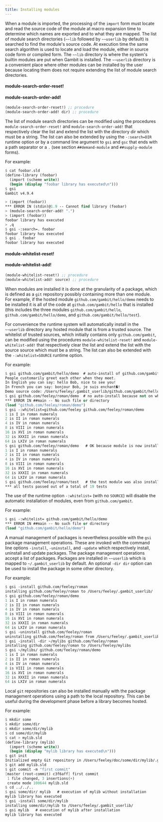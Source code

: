 ```yaml
---
title: Installing modules
---
```


When a module is imported, the processing of the `import` form must locate and
read the source code of the module at macro expansion time to determine which
names are exported and to what they are mapped. The list of module search
directories (`~~lib` followed by `~~userlib` by default) is searched to find the
module's source code. At execution time the same search algorithm is used to
locate and load the module, either in source code form or compiled form. The
`~~lib` directory is where the system's builtin modules are put when Gambit is
installed. The `~~userlib` directory is a convenient place where other modules
can be installed by the user because locating them does not require extending
the list of module search directories.

#### module-search-order-reset!
#### module-search-order-add!

```scheme
(module-search-order-reset!) ;; procedure
(module-search-order-add! dir) ;; procedure
```

The list of module search directories can be modified using the procedures
`module-search-order-reset!` and `module-search-order-add!` that respectively
clear the list and extend the list with the directory dir which must be a
string. The list can also be extended by using the `-:search=DIR` runtime option
or by a command line argument to `gsi` and `gsc` that ends with a path separator
or a `.` (see section `##demand-module` and `##supply-module` forms).

For example:

```scheme
$ cat foobar.sld
(define-library (foobar)
  (import (scheme write))
  (begin (display "foobar library has executed\n")))
$ gsi
Gambit v4.9.4

> (import (foobar))
*** ERROR IN (stdin)@1.9 -- Cannot find library (foobar)
> (module-search-order-add! ".")
> (import (foobar))
foobar library has executed
> ,q
$ gsi -:search=. foobar
foobar library has executed
$ gsi . foobar
foobar library has executed
```

#### module-whitelist-reset!
#### module-whitelist-add!

```scheme
(module-whitelist-reset!) ;; procedure
(module-whitelist-add! source) ;; procedure
```

When modules are installed it is done at the granularity of a package, which is
defined as a `git` repository possibly containing more than one module. For
example, if the hosted module `github.com/gambit/hello/demo` needs to be
installed it is all of the code at `github.com/gambit/hello` that is installed
(this includes the three modules `github.com/gambit/hello`,
`github.com/gambit/hello/demo`, and `github.com/gambit/hello/test`).

For convenience the runtime system will automatically install in the `~~userlib`
directory any hosted module that is from a trusted source. The whitelist of
trusted sources, which initially contains only `github.com/gambit`, can be
modified using the procedures `module-whitelist-reset!` and
`module-whitelist-add!` that respectively clear the list and extend the list
with the source source which must be a string. The list can also be extended
with the `-:whitelist=SOURCE` runtime option.

For example:

```scheme
$ gsi github.com/gambit/hello/demo  # auto-install of github.com/gambit/hello package
People customarily greet each other when they meet.
In English you can say: hello Bob, nice to see you!
In French you can say: bonjour Bob, je suis enchant�!
Demo source code: /Users/feeley/.gambit_userlib/github.com/gambit/hello/@/demo.scm
$ gsi github.com/feeley/roman/demo  # no auto-install because not on whitelist
*** ERROR IN ##main -- No such file or directory
(load "github.com/feeley/roman/demo")
$ gsi -:whitelist=github.com/feeley github.com/feeley/roman/demo
1 is I in roman numerals
2 is II in roman numerals
4 is IV in roman numerals
8 is VIII in roman numerals
16 is XVI in roman numerals
32 is XXXII in roman numerals
64 is LXIV in roman numerals
$ gsi github.com/feeley/roman/demo   # OK because module is now installed
1 is I in roman numerals
2 is II in roman numerals
4 is IV in roman numerals
8 is VIII in roman numerals
16 is XVI in roman numerals
32 is XXXII in roman numerals
64 is LXIV in roman numerals
$ gsi github.com/feeley/roman/test   # the test module was also installed
*** all tests passed out of a total of 19 tests
```

The use of the runtime option `-:whitelist=` (with no `SOURCE`) will disable the
automatic installation of modules, even from `github.com/gambit`.

For example:

```scheme
$ gsi -:whitelist= github.com/gambit/hello/demo
*** ERROR IN ##main -- No such file or directory
(load "github.com/gambit/hello/demo")
```

A manual management of packages is nevertheless possible with the `gsi` package
management operations. These are invoked with the command line options
`-install`, `-uninstall`, and `-update` which respectively install, uninstall
and update packages. The package management operations accept a list of
packages. Packages are installed in `~~userlib` which is mapped to
`~/.gambit_userlib` by default. An optional `-dir dir` option can be used to
install the package in some other directory.

For example:

```scheme
$ gsi -install github.com/feeley/roman
installing github.com/feeley/roman to /Users/feeley/.gambit_userlib/
$ gsi github.com/feeley/roman/demo
1 is I in roman numerals
2 is II in roman numerals
4 is IV in roman numerals
8 is VIII in roman numerals
16 is XVI in roman numerals
32 is XXXII in roman numerals
64 is LXIV in roman numerals
$ gsi -uninstall github.com/feeley/roman
uninstalling github.com/feeley/roman from /Users/feeley/.gambit_userlib/
$ gsi -install -dir ~/mylibs github.com/feeley/roman
installing github.com/feeley/roman to /Users/feeley/mylibs
$ gsi ~/mylibs/ github.com/feeley/roman/demo
1 is I in roman numerals
2 is II in roman numerals
4 is IV in roman numerals
8 is VIII in roman numerals
16 is XVI in roman numerals
32 is XXXII in roman numerals
64 is LXIV in roman numerals
```

Local `git` repositories can also be installed manually with the package
management operations using a path to the local repository. This can be useful
during the development phase before a library becomes hosted.

For example:

```scheme
$ mkdir some
$ mkdir some/dir
$ mkdir some/dir/mylib
$ cd some/dir/mylib
$ cat > mylib.sld
(define-library (mylib)
  (import (scheme write))
  (begin (display "mylib library has executed\n")))
$ git init
Initialized empty Git repository in /Users/feeley/doc/some/dir/mylib/.git/
$ git add mylib.sld
$ git commit -m "first commit"
[master (root-commit) c3f6aff] first commit
 1 file changed, 3 insertions(+)
 create mode 100644 mylib.sld
$ cd ../../..
$ gsi some/dir/ mylib   # execution of mylib without installation
mylib library has executed
$ gsi -install some/dir/mylib
installing some/dir/mylib to /Users/feeley/.gambit_userlib/
$ gsi mylib   # execution of mylib after installation
mylib library has executed
```
